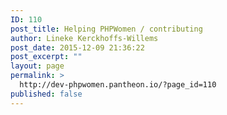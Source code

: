 ```yaml
---
ID: 110
post_title: Helping PHPWomen / contributing
author: Lineke Kerckhoffs-Willems
post_date: 2015-12-09 21:36:22
post_excerpt: ""
layout: page
permalink: >
  http://dev-phpwomen.pantheon.io/?page_id=110
published: false
---
```

